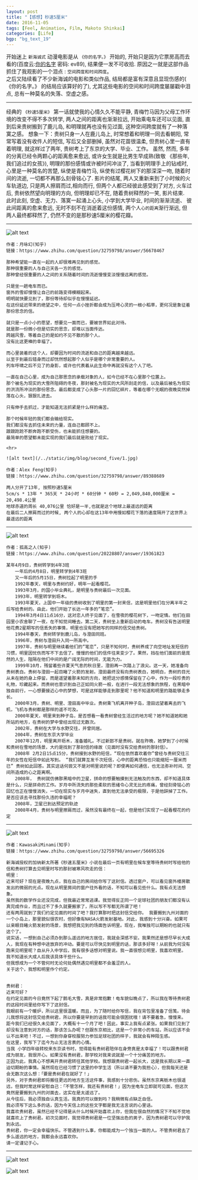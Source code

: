 ```yaml
---
layout: post
title: "【感想】秒速5厘米"
date: 2016-11-05
tags: [Feel, Animation, Film, Makoto Shinkai]
categories: [Life]
bgp: "bg_text_19"
---
```


开始迷上 `新海诚式` 动漫电影是从 `《你的名字。》` 开始的, 开始只是因为它票房高而去看的(百度云:[你的名字]( https://pan.baidu.com/s/1hsyniDm) 密码: ev89), 结果便一发不可收拾. 原因之一就是这部作品抓住了我观影的一个泪点 : `空间跨度和时间跨度`。  
之后又陆续看了不少新海诚的电影和类似作品, 结局都是富有深意且显现伤感的( 《你的名字。》 的结局应该算好的了), 尤其这些电影的空间和时间跨度屡屡戳中泪点, 总有一种莫名的失落、空虚之感。  

<hr>

经典的 `《秒速5厘米》` 第一话就使我的心情久久不能平静, 青梅竹马因为父母工作环境的改变不得不多次转学, 两人之间的距离也渐渐拉远, 开始乘电车还可以见面, 直到后来贵树搬到了鹿儿岛, 和明理就再也没有见过面, 这种空间跨度就有了一种落寞之感。  想象一下：贵树只身一人在鹿儿岛上, 时常想着和明理一同去看朝阳, 常常写着没有收件人的短信, 写后又全部删掉, 虽然对花苗很温柔, 但贵树心里一直有着明理, 就这样过了两年, 贵树考上了东京的大学、毕业、工作。  虽然, 然而, 多年的分离已经令两颗心的距离愈来愈远, 或许女生就是比男生早成熟(致敬 《那些年,我们追过的女孩》), 明理的那份感情或许被时间冲淡了, 当看到明理手上的钻戒时, 心里是一种莫名的苦楚, 纵使是青梅竹马, 纵使有过樱花树下的那深深一吻, 随着时间的流逝, 一切都不再那么刻骨铭心了.  影片的结尾, 两人又重新来到了小时候的火车轨道边, 只是两人擦肩而过,相向而行, 但两个人都已经彼此感受到了对方, 火车过后, 贵树依然望向明理的方向, 但明理却已不在, 随着贵树释然的一笑, 影片结束.  
此时此刻, 空虚、无力、落寞一起涌上心头, 小学到大学毕业, 时间的渐渐流逝、 彼此间距离的愈来愈远, 无时不刻不在消逝着这份感情, 两个人`心的距离`渐行渐远, 但两人最终都释然了, 仍然不变的是那秒速5厘米的樱花瓣。  

<hr>

![alt text](/../static/img/blog/second_five/0.jpg)

```
作者：月咏幻(知乎)
链接：https://www.zhihu.com/question/32759798/answer/56678467

那种希望能一直在一起的人却很难再见到的感觉。
那种很重要的人与自己天各一方的感觉。
那种曾经很重要的人之间的关系随着时间的流逝慢慢变淡慢慢远离的感觉。

只是坐一趟电车而已。
窗外的雪却慢慢让自己的前路变得模糊起来。
明明就快要见到了，那份等待却似乎在慢慢延迟。
在这份延迟带来的绝望之中，任何一点小挫折都会成为压垮心灵的一根小稻草，更何况是象征着那份思念的信。

就只是一点小小的愿望，想要见一面而已，要被世界如此对待。
就是那一份微小但是切实的思念，却难以当面传达。
跨越风雪，等着自己的是如约不见不散的那个人。
没有比这更棒的幸福了。

而心里装着的这个人，却要因为时间的流逝和自己的距离越来越远。
以至于到最后错身而过却恍然想起那个人似乎是哪个非常重要的人。
列车呼啸之后不见了的身影，或许也代表着从此生命中再就没有这个人了吧。

一直在自己心里，成为自己那思念的承载对象的人，如今已经不在心里那个位置上。
那个被名为现实的大雪所阻碍的冬夜，那封被名为现实的大风所刮走的信，以及最后被名为现实的洪流所冲淡的那份思念。最后都变成了心头那一片的回忆碎片，等着在哪个无眠的夜晚突然掉落在心头，狠狠扎进去。

只有伸手去抓过，才能知道无法抓紧是什么样的痛苦。

那个时候年轻的我们都会输给现实。
我们都没有去抓住未来的力量，连自己都顾不上。
踉踉跄跄不断奔跑不断受伤，也未能抓住想要的。
最简单的愿望都未能实现的我们最后就是败给了现实。

<hr>

![alt text](/../static/img/blog/second_five/1.jpg)

作者：Alex Feng(知乎)
链接：https://www.zhihu.com/question/32759798/answer/89388689

两人分开了13年, 按照秒速5厘米  
5cm/s * 13年 * 365天 * 24小时 * 60分钟 * 60秒 = 2,049,840,000厘米 = 20,498.4公里  
地球赤道的周长 40,076公里 恰好是一半,也就是这个地球上最遥远的距离  
在最后二人擦肩而过的时候, 两个人的心却在这13年中用慢如樱花下落的速度隔开了这世界上最遥远的距离  
```

<hr>

![alt text](/../static/img/blog/second_five/2.jpg)

```
作者：孤高之人(知乎)
链接：https://www.zhihu.com/question/20228807/answer/19361823

某年4月9日，贵树转学到4年3班 
　　一年后的4月8日，明里转学到4年3班 
　　又一年后的5月15日，贵树拉起了明里的手 
　　1992年春天，明里与贵树约好，明年一起看樱花。 
　　1993年3月，的国小毕业典礼，是明里与贵树最后一次见面。 
　　1993年，明里转学到坜木。 
　　1993年夏天，上国中一年级的贵树收到了明里的第一封来信，这是明里他们在分离半年之后写给贵树的。由此，他们开始了长达一年多的“笔恋”。 
　　1994年3月4日11点16分，这对恋人终于见面了，在雪夜的樱花树下，一吻定情。他们在田园里小农舍聊了一夜，在不知觉间睡去。第二天，贵树坐上重新启动的电车。贵树没有告送明里他花费2星期写的信丢失的事情，明里也没有把她写的同样的信交给贵树。 
　　1994年春天，贵树转学到鹿儿岛，与澄田同班。 
　　1996年，贵树与澄田升入同一所高中。 
　　1997年，贵树与明里继续着他们的“笔恋”，只是不知何时，贵树养成了向空地址发短信的习惯，明里因忧伤而写不下去信了。慢慢的他们的信件往来变少了。果然，挡在他们面前的是庞然的人生，阻隔在他们中间的是广阔无际的时间，无能为力。 
　　1999年10月，残留着些许夏天气息的秋日里，澄田再一次踏上了浪尖。这一天，她准备向贵树表白。贵树与澄田一起目睹了火箭的发射。澄田最终没有向贵树表白，她明白，贵树的目光从未在她的身上停留，而是遥望着那未知的方向，她把这分感情保留在了心中，作为一段珍贵的礼物，珍藏起来。而贵树也意识到自己正如同火箭一般，在进行一段无法想象的旅程，在黑暗中独自前行，一心想要接近心中的梦想，可是这样能够走到那里呢？他不知道和明里的路能够走多长。 
　　2000年3月，贵树、明里、澄田高中毕业。贵树乘飞机离开种子岛，澄田远望着离去的飞机，飞机与贵树都是那样的遥不可及。 
　　2000年夏天，明里来到种子岛，是否想看一看贵树曾经生活过的地方呢？她不知道她和她所站的地方，在贵树的梦中曾经出现过无数次。 
　　2002年，贵树在大学与水野交往，并曾同居。 
　　2004年，贵树在东京大学毕业 
　　2007年12月，明里离开坜木，准备婚礼。不过新郎不是贵树。就在昨晚，她梦到了小时候和贵树在雪地的场景，大约是找到了那封信的缘故（见面时没有交给贵树的那封信）。 
　　2008年 2月2日15点15分，贵树接到水野的短信，“现在依然喜欢着你”曾经与贵树交往三年的女性在短信中如此写到。 “我们就算互发千次短信，心中的距离恐怕也只能缩短一厘米而已” 贵树如此回答。其实这话何尝又不是对明里说的呢？即使再如何通信，也无法弥补时间、空间所造成的心之距离啊。 
　　2008年， 贵树就仿佛那黑暗中的卫星，拼命的想要触摸到无法触及的东西，却不知道具体是什么，只是拼命的工作。岁月中所流失的那些柔软的思绪令心灵无比的疼痛，曾经刻骨铭心的回忆也正在慢慢消失，一切在现实与岁月中迷失，直到他无法承受的极限，于是他辞掉了工作。是否应该去寻找那份久违的幸福呢？ 
　　2008年，卫星已到达预定的轨迹 
　　2008年4月，贵树与明里擦肩而过，虽然没有最终在一起，但是他们实现了一起看樱花的约定
```

<hr>

![alt text](/../static/img/blog/second_five/3.jpg)

```
作者：KawasakiMinami(知乎)
链接：https://www.zhihu.com/question/32759798/answer/56695326

新海诚授权的加纳新太所著《秒速五厘米》小说在最后一页有明里在候车室等待贵树时写给他的信和贵树打算去见明里时写的那封被寒风吹走的信：
明里： 
近来可好？现在是夜晚九点，我在自己的房间给你写了这封信。透过窗户，可以看见窗外楼房散发出的微弱的光点。现在从明里房间的窗户往外看的话，不知可以看见些什么。我有点无法想象。
虽然我的数学作业还没完成，但我最近常常逃课。我觉得反正同一个足球社团的朋友们都没有认真完成作业，而且过不了多久就要搬家了，所以写不写都无所谓了吧！
还有两周就到了我们约定见面的时间了吧？我打算那时把这封信交给你。 我要搬到九州对面的一个小岛上，那里貌似很农村，但好像有NASA火箭发射基地。对此，我感到十分兴奋。如果可以亲眼目睹火箭发射的场景，我想把我见到的场面告诉明里。现在，我唯独可以期盼的也就只有这个了。
说实话，一想到自己必须办到那么遥远的地方居住，我就会深感不安。我果然还是想尽早长大成人，我现在有种想中途放弃的冲动。要是可以尽快见到明里的话，那该多好呀！从前我为何没有跑来见明里呢？自从升入中学后，我有很多话想对明里说。我一直很想见明里，我喜欢明里。 我不知道长大成人后我该具体干些什么。
但我想成为一个不管何时无论何处偶然遇见明里都不会羞涩的人。
关于这个，我想和明里作个约定。


贵树君：
近来可好？
在约定见面的今日竟然下起了鹅毛大雪，真是非常抱歉！电车貌似晚点了，所以我在等待贵树君的这段时间里给你写下了这封信。
我眼前有一个暖炉，所以这里很温暖。而且，为了随时给你写信，我在背包里准备了信笺。待会儿我想将这封信交给贵树君，所以你要是早到的话我可能会很困扰哦！请不要着急，慢慢来。
距今我们已经很久未见面了，大概有十一个月了吧！因此，事实上我有点紧张。如果我们见到了却没有注意到对方的话，那该怎么办呢？但跟东京相比，这是一个非常小的车站，所以应该不会认不出来吧！不过，一想到你身穿校服努力参加足球社团的样子，我就会有种陌生感。
在这里，我写下了迄今为止无法言表的心情。
当我 小学四年级转校来东京读书时，觉得能有贵树君陪伴在身旁真是太幸福了！可以跟贵树君成为朋友，我很开心。如果没有贵树君，那学校对我来说就是一个十分痛苦的地方。
正因为此，我真心不想离开贵树君转往其他学校。我想跟贵树君一起长大，这是我长期以来一直迫切期盼的事情。虽然现在已经习惯了这里的中学生活（所以请不要为我担心），但我每天还是会无数次这么想：「要是贵树君在就好了！」
另外，对于贵树君即将搬往更远的地方生活这件事，我感到十分悲伤。虽然东京离栃木也很遥远，但我时常这样安慰自己：「不管怎样，我还有贵树君！」因为坐电车立即就可见面，但这次竟然是要搬到九州的对面去，这实在是太遥远了。
从今往后，我必须独自认真生活。我真的可以做到吗？我稍微有点缺乏自信。
我必须写下这么多的话，因为今天信上的这些文字都是我无法言说的心里话。
我喜欢贵树君，虽然已经不记得是从什么时候开始喜欢上你，但我在很自然的情况下不知不觉地就喜欢上了贵树君。初次见面时，我觉得贵树君是一位坚强出色的男子，因为贵树君可以守护我到永远。
贵树君，你一定会幸福快乐。不管遇到什么事，你都能成为一个独当一面的人。不管贵树君去了多么遥远的地方，我都会永远喜欢你。
请一定谨记于心。
```

<hr>

![alt text](/../static/img/blog/second_five/4.jpg)

![alt text](/../static/img/blog/second_five/5.jpg)
